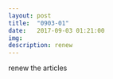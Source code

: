 ```yaml
---
layout: post
title:  "0903-01"
date:   2017-09-03 01:21:00
img: 
description: renew
---
```


renew the articles
